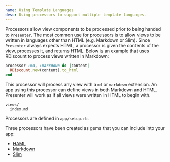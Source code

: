 ```yaml
---
name: Using Template Languages
desc: Using processors to support multiple template languages.
---
```


Processors allow view components to be processed prior to being handed to
`Presenter`. The most common use for processors is to allow views to be written
in languages other than HTML (e.g. Markdown or Slim). Since `Presenter` always
expects HTML, a processor is given the contents of the view, processes it, and
returns HTML. Below is an example that uses RDiscount to process views written
in Markdown:

```ruby
processor :md, :markdown do |content|
  RDiscount.new(content).to_html
end
```

This processor will process any view with a `md` or `markdown` extension. An app
using this processor can define views in both Markdown and HTML. Presenter will
work as if all views were written in HTML to begin with.

```
views/
  index.md
```

Processors are defined in `app/setup.rb`.

Three processors have been created as gems that you can include into your app:

- [HAML](http://github.com/pakyow/pakyow-haml)
- [Markdown](http://github.com/pakyow/pakyow-markdown)
- [Slim](http://github.com/pakyow/pakyow-slim)
